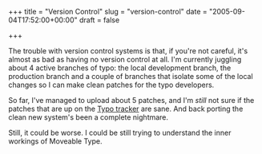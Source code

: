 +++
title = "Version Control"
slug = "version-control"
date = "2005-09-04T17:52:00+00:00"
draft = false

+++

The trouble with version control systems is that, if you're not careful, it's almost as bad as having no version control at all. I'm currently juggling about 4 active branches of typo: the local development branch, the production branch and a couple of branches that isolate some of the local changes so I can make clean patches for the typo developers.

So far, I've managed to upload about 5 patches, and I'm *still* not sure if the patches that are up on the [Typo tracker](http://typo.leetsoft.com/) are sane. And back porting the clean new system's been a complete nightmare.

Still, it could be worse. I could be still trying to understand the inner workings of Moveable Type.
